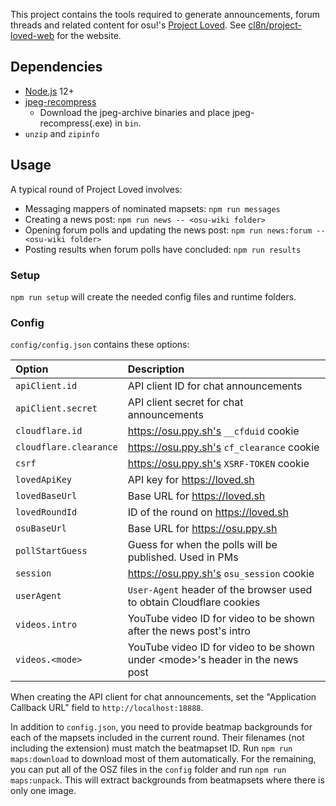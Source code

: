 This project contains the tools required to generate announcements, forum threads and related content for osu!'s [Project Loved](https://osu.ppy.sh/wiki/Project_Loved). See [cl8n/project-loved-web](https://github.com/cl8n/project-loved-web) for the website.

## Dependencies

- [Node.js](https://nodejs.org/en/download/) 12+
- [jpeg-recompress](https://github.com/danielgtaylor/jpeg-archive/releases)
  - Download the jpeg-archive binaries and place jpeg-recompress(.exe) in `bin`.
- `unzip` and `zipinfo`

## Usage

A typical round of Project Loved involves:

- Messaging mappers of nominated mapsets: `npm run messages`
- Creating a news post: `npm run news -- <osu-wiki folder>`
- Opening forum polls and updating the news post: `npm run news:forum -- <osu-wiki folder>`
- Posting results when forum polls have concluded: `npm run results`

### Setup

`npm run setup` will create the needed config files and runtime folders.

### Config

`config/config.json` contains these options:

| Option | Description |
| :-- | :-- |
| `apiClient.id` | API client ID for chat announcements |
| `apiClient.secret` | API client secret for chat announcements |
| `cloudflare.id` | https://osu.ppy.sh's `__cfduid` cookie |
| `cloudflare.clearance` | https://osu.ppy.sh's `cf_clearance` cookie |
| `csrf` | https://osu.ppy.sh's `XSRF-TOKEN` cookie |
| `lovedApiKey` | API key for https://loved.sh |
| `lovedBaseUrl` | Base URL for https://loved.sh |
| `lovedRoundId` | ID of the round on https://loved.sh |
| `osuBaseUrl` | Base URL for https://osu.ppy.sh |
| `pollStartGuess` | Guess for when the polls will be published. Used in PMs |
| `session` | https://osu.ppy.sh's `osu_session` cookie |
| `userAgent` | `User-Agent` header of the browser used to obtain Cloudflare cookies |
| `videos.intro` | YouTube video ID for video to be shown after the news post's intro |
| `videos.<mode>` | YouTube video ID for video to be shown under \<mode\>'s header in the news post |

When creating the API client for chat announcements, set the "Application Callback URL" field to `http://localhost:18888`.

In addition to `config.json`, you need to provide beatmap backgrounds for each of the mapsets included in the current round. Their filenames (not including the extension) must match the beatmapset ID. Run `npm run maps:download` to download most of them automatically. For the remaining, you can put all of the OSZ files in the `config` folder and run `npm run maps:unpack`. This will extract backgrounds from beatmapsets where there is only one image.

